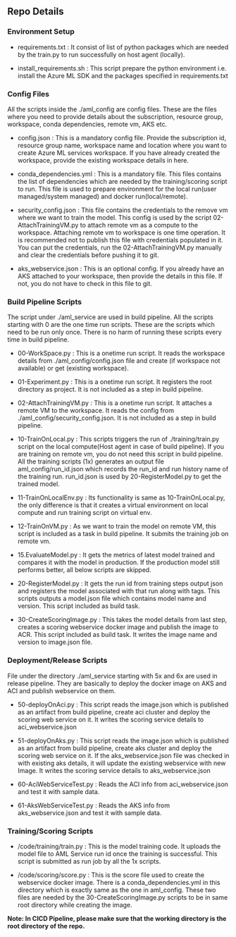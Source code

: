 ## Repo Details

### Environment Setup

- requirements.txt : It consist of list of python packages which are needed by the train.py to run successfully on host agent (locally).

- install_requirements.sh : This script prepare the python environment i.e. install the Azure ML SDK and the packages specified in requirements.txt

### Config Files
All the scripts inside the ./aml_config are config files. These are the files where you need to provide details about the subscription, resource group, workspace, conda dependencies, remote vm, AKS etc.

- config.json : This is a mandatory config file. Provide the subscription id, resource group name, workspace name and location where you want to create Azure ML services workspace. If you have already created the workspace, provide the existing workspace details in here.

- conda_dependencies.yml : This is a mandatory file. This files contains the list of dependencies which are needed by the training/scoring script to run. This file is used to prepare environment for the local run(user managed/system managed) and docker run(local/remote).

- security_config.json : This file contains the credentials to the remove vm where we want to train the model. This config is used by the script 02-AttachTrainingVM.py to attach remote vm as a compute to the workspace. Attaching remote vm to workspace is one time operation. It is recommended not to publish this file with credentials populated in it. You can put the credentials, run the 02-AttachTrainingVM.py manually and clear the credentials before pushing it to git.

- aks_webservice.json : This is an optional config. If you already have an AKS attached to your workspace, then provide the details in this file. If not, you do not have to check in this file to git.

### Build Pipeline Scripts

The script under ./aml_service are used in build pipeline. All the scripts starting with 0 are the one time run scripts. These are the scripts which need to be run only once. There is no harm of running these scripts every time in build pipeline.

- 00-WorkSpace.py : This is a onetime run script. It reads the workspace details from ./aml_config/config.json file and create (if workspace not available) or get (existing workspace). 

- 01-Experiment.py : This is a onetime run script. It registers the root directory as project. It is not included as a step in build pipeline.

- 02-AttachTrainingVM.py : This is a onetime run script. It attaches a remote VM to the workspace. It reads the config from ./aml_config/security_config.json. It is not included as a step in build pipeline.

- 10-TrainOnLocal.py : This scripts triggers the run of ./training/train.py script on the local compute(Host agent in case of build pipeline). If you are training on remote vm, you do not need this script in build pipeline. All the training scripts (1x) generates an output file aml_config/run_id.json which records the run_id and run history name of the training run. run_id.json is used by 20-RegisterModel.py to get the trained model.

- 11-TrainOnLocalEnv.py : Its functionality is same as 10-TrainOnLocal.py, the only difference is that it creates a virtual environment on local compute and run training script on virtual env.

- 12-TrainOnVM.py : As we want to train the model on remote VM, this script is included as a task in build pipeline. It submits the training job on remote vm. 

- 15.EvaluateModel.py : It gets the metrics of latest model trained and compares it with the model in production. If the production model still performs better, all below scripts are skipped. 

- 20-RegisterModel.py : It gets the run id from training steps output json and registers the model associated with that run along with tags. This scripts outputs a model.json file which contains model name and version. This script included as build task.

- 30-CreateScoringImage.py : This takes the model details from last step, creates a scoring webservice docker image and publish the image to ACR. This script included as build task. It writes the image name and version to image.json file.

### Deployment/Release Scripts
File under the directory ./aml_service starting with 5x and 6x are used in release pipeline. They are basically to deploy the docker image on AKS and ACI and publish webservice on them.

- 50-deployOnAci.py : This script reads the image.json which is published as an artifact from build pipeline, create aci cluster and deploy the scoring web service on it. It writes the scoring service details to aci_webservice.json

- 51-deployOnAks.py : This script reads the image.json which is published as an artifact from build pipeline, create aks cluster and deploy the scoring web service on it. If the aks_webservice.json file was checked in with existing aks details, it will update the existing webservice with new Image. It writes the scoring service details to aks_webservice.json

- 60-AciWebServiceTest.py : Reads the ACI info from aci_webservice.json and test it with sample data.

- 61-AksWebServiceTest.py : Reads the AKS info from aks_webservice.json and test it with sample data.

### Training/Scoring Scripts

- /code/training/train.py : This is the model training code. It uploads the model file to AML Service run id once the training is successful. This script is submitted as run job by all the 1x scripts.

- /code/scoring/score.py : This is the score file used to create the webservice docker image. There is a conda_dependencies.yml in this directory which is exactly same as the one in aml_config. These two files are needed by the 30-CreateScoringImage.py scripts to be in same root directory while creating the image.

**Note: In CICD Pipeline, please make sure that the working directory is the root directory of the repo.**  

